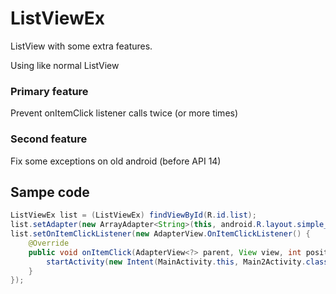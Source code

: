 # ListViewEx
ListView with some extra features. 

Using like normal ListView

### Primary feature
Prevent onItemClick listener calls twice (or more times)

### Second feature
Fix some exceptions on old android  (before API 14)

## Sampe code
```java
ListViewEx list = (ListViewEx) findViewById(R.id.list);
list.setAdapter(new ArrayAdapter<String>(this, android.R.layout.simple_list_item_1, new String[]{"item1", "item2", "item 3"}));
list.setOnItemClickListener(new AdapterView.OnItemClickListener() {
	@Override
	public void onItemClick(AdapterView<?> parent, View view, int position, long id) {
		startActivity(new Intent(MainActivity.this, Main2Activity.class));
	}
});
```